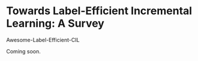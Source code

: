 # Towards Label-Efficient Incremental Learning: A Survey
Awesome-Label-Efficient-CIL


Coming soon. 
